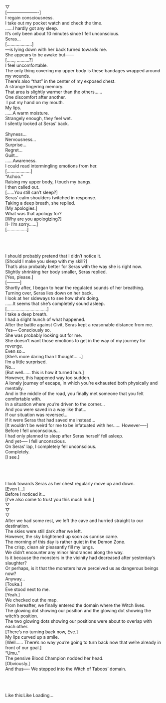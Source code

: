 <br/>
▽<br/>
[———————-]<br/>
I regain consciousness.<br/>
I take out my pocket watch and check the time.<br/>
……I hardly got any sleep.<br/>
It’s only been about 10 minutes since I fell unconscious.<br/>
Seras…<br/>
[………………..]<br/>
—is lying down with her back turned towards me.<br/>
She appears to be awake but——<br/>
[……, ……….?]<br/>
I feel uncomfortable.<br/>
The only thing covering my upper body is these bandages wrapped around my wounds.<br/>
There’s also “that” in the center of my exposed chest.<br/>
A strange lingering memory.<br/>
That area is slightly warmer than the others……<br/>
One discomfort after another.<br/>
 I put my hand on my mouth.<br/>
My lips.<br/>
……A warm moisture.<br/>
Strangely enough, they feel wet.<br/>
I silently looked at Seras’ back.<br/>
<br/>
Shyness…<br/>
Nervousness…<br/>
Surprise…<br/>
Regret…<br/>
Guilt…<br/>
……Awareness.<br/>
I could read intermingling emotions from her.<br/>
[……………….]<br/>
“Achoo.”<br/>
Raising my upper body, I touch my bangs.<br/>
I then called out.<br/>
[……You still can’t sleep?]<br/>
Seras’ calm shoulders twitched in response.<br/>
Taking a deep breath, she replied.<br/>
[My apologies.]<br/>
What was that apology for?<br/>
[Why are you apologizing?]<br/>
[I- I’m sorry……]<br/>
[…………….]<br/>
<br/>
<br/>
<br/>
<br/>
I should probably pretend that I didn’t notice it.<br/>
[Should I make you sleep with my skill?]<br/>
That’s also probably better for Seras with the way she is right now.<br/>
Slightly shrinking her body smaller, Seras replied.<br/>
[Yes, please.]<br/>
[—–<Sleep>—–]<br/>
Shortly after, I began to hear the regulated sounds of her breathing.<br/>
Turning over, Seras lies down on her back.<br/>
I look at her sideways to see how she’s doing.<br/>
……It seems that she’s completely sound asleep.<br/>
[…………………………..]<br/>
I take a deep breath.<br/>
I had a slight hunch of what happened.<br/>
After the battle against Civit, Seras kept a reasonable distance from me.<br/>
Yes— Consciously so.<br/>
She was probably looking out for me.<br/>
She doesn’t want those emotions to get in the way of my journey for revenge.<br/>
Even so…<br/>
[She’s more daring than I thought……]<br/>
I’m a little surprised.<br/>
No…<br/>
[But well…… this is how it turned huh.]<br/>
However, this happened way too sudden.<br/>
A lonely journey of escape, in which you’re exhausted both physically and mentally.<br/>
And in the middle of the road, you finally met someone that you felt comfortable with.<br/>
In a situation where you’re driven to the corner…<br/>
And you were saved in a way like that…<br/>
If our situation was reversed…<br/>
If it were Seras that had saved me instead…<br/>
[It wouldn’t be weird for me to be infatuated with her…… However—–]<br/>
Before I fell unconscious…<br/>
I had only planned to sleep after Seras herself fell asleep.<br/>
And yet—– I fell unconscious.<br/>
On Seras’ lap, I completely fell unconscious.<br/>
Completely.<br/>
[I see.]<br/>
<br/>
<br/>
<br/>
<br/>
I look towards Seras as her chest regularly move up and down.<br/>
[Even I…]<br/>
Before I noticed it…<br/>
[I’ve also come to trust you this much huh.]<br/>
▽<br/>
▽<br/>
▽<br/>
After we had some rest, we left the cave and hurried straight to our destination.<br/>
The skies were still dark after we left.<br/>
However, the sky brightened up soon as sunrise came.<br/>
The morning of this day is rather quiet in the Demon Zone.<br/>
The crisp, clean air pleasantly fill my lungs.<br/>
We didn’t encounter any minor hindrances along the way.<br/>
Is it because the monsters in the vicinity had decreased after yesterday’s slaughter?<br/>
Or perhaps, is it that the monsters have perceived us as dangerous beings now?<br/>
Anyway…<br/>
[Touka.]<br/>
Eve stood next to me.<br/>
[Yeah.]<br/>
We checked out the map.<br/>
From hereafter, we finally entered the domain where the Witch lives.<br/>
The glowing dot showing our position and the glowing dot showing the witch’s position.<br/>
The two glowing dots showing our positions were about to overlap with each other.<br/>
[There’s no turning back now, Eve.]<br/>
My lips curved up a smile.<br/>
[Well…… There’s no way you’re going to turn back now that we’re already in front of our goal.]<br/>
“Umu.”<br/>
The pensive Blood Champion nodded her head.<br/>
[Obviously.]<br/>
And thus—- We stepped into the Witch of Taboos’ domain.<br/>
<br/>
<br/>
<br/>
<br/>
Like this:Like Loading... <br/>
<br/>
<br/>
<br/>
<br/>

